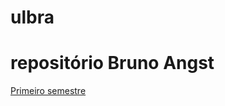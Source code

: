# ulbra

# repositório Bruno Angst

[Primeiro semestre](https://github.com/BrunoCesarAngst/ulbra/tree/master/2018-2 "C")
